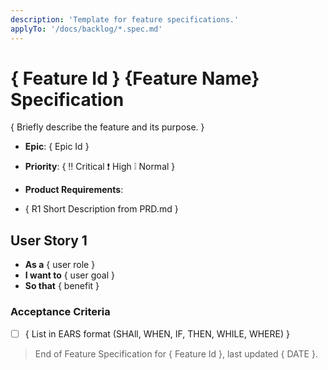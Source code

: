 ```yaml
---
description: 'Template for feature specifications.'
applyTo: '/docs/backlog/*.spec.md'
---
```


# { Feature Id } {Feature Name} Specification

{ Briefly describe the feature and its purpose. }

- **Epic**: { Epic Id }
- **Priority**: { ‼️ Critical ❗ High ❕ Normal }
- **Product Requirements**: 
  
- { R1 Short Description from PRD.md }

## User Story 1

- **As a** { user role }
- **I want to** { user goal }
- **So that** { benefit }

### Acceptance Criteria

- [ ] { List in EARS format (SHAll, WHEN, IF, THEN, WHILE, WHERE) }

> End of Feature Specification for { Feature Id }, last updated { DATE }.
